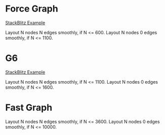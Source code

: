 # Force Graph

[StackBlitz Example](https://stackblitz.com/edit/force-graph-benchmark)

Layout N nodes N edges smoothly, if N <= 600.
Layout N nodes 0 edges smoothly, if N <= 1100.

# G6

[StackBlitz Example](https://stackblitz.com/edit/force-graph-benchmark-igwkge)

Layout N nodes N edges smoothly, if N <= 1100.
Layout N nodes 0 edges smoothly, if N <= 1600.

# Fast Graph

Layout N nodes N edges smoothly, if N <= 3600.
Layout N nodes 0 edges smoothly, if N <= 10000.
